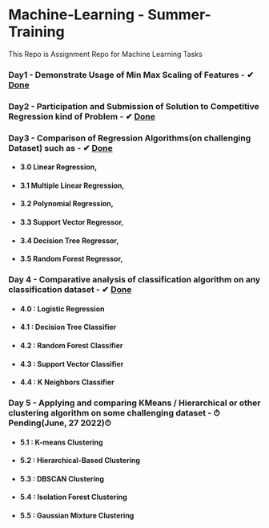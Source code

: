 # **Machine-Learning - Summer-Training**
This Repo is Assignment Repo for Machine Learning Tasks

### Day1 - Demonstrate Usage of Min Max Scaling of Features  - ✔ [Done]()

### Day2 - Participation and Submission of Solution to Competitive Regression kind of Problem - ✔ [Done]()

### Day3 - Comparison of Regression Algorithms(on challenging Dataset) such as - ✔ [Done]()
   - #### 3.0  Linear Regression,
   - #### 3.1  Multiple Linear Regression,
   - #### 3.2  Polynomial Regression,
   - #### 3.3  Support Vector Regressor,
   - #### 3.4  Decision Tree Regressor,
   - #### 3.5  Random Forest Regressor,
   
### Day 4 - Comparative analysis of classification algorithm on any classification dataset - ✔ [Done]()
   - #### 4.0 : Logistic Regression
   - #### 4.1 : Decision Tree Classifier
   - #### 4.2 : Random Forest Classifier
   - #### 4.3 : Support Vector Classifier
   - #### 4.4 : K Neighbors Classifier

### Day 5 - Applying and comparing KMeans / Hierarchical or other clustering algorithm on some challenging dataset - ⏱Pending(June, 27 2022)⏱
   - #### 5.1 : K-means Clustering
   - #### 5.2 : Hierarchical-Based Clustering
   - #### 5.3 : DBSCAN Clustering
   - #### 5.4 : Isolation Forest Clustering
   - #### 5.5 : Gaussian Mixture Clustering

